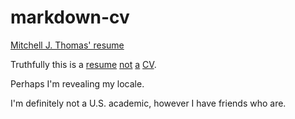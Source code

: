 # markdown-cv

[Mitchell J. Thomas' resume](http://mitchelljthomas.github.io/markdown-cv)

Truthfully this is a [resume](https://en.wikipedia.org/wiki/R%C3%A9sum%C3%A9)
[not](https://www.thebalancecareers.com/cv-vs-resume-2058495)
[a](https://www.mentalfloss.com/article/568300/resume-vs-cv-what-is-difference)
[CV](https://prezi.com/p/r4yd0ua2cg6b/cv-vs-resume/).

Perhaps I'm revealing my locale.

I'm definitely not a U.S. academic, however I have friends who are.
